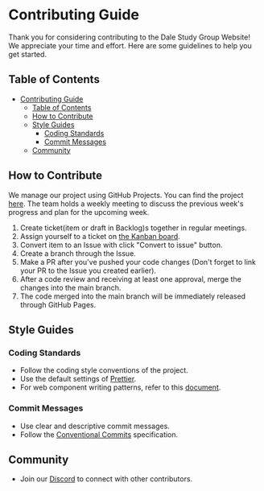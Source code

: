 # Contributing Guide

Thank you for considering contributing to the Dale Study Group Website!
We appreciate your time and effort. Here are some guidelines to help you get started.

## Table of Contents

- [Contributing Guide](#contributing-guide)
  - [Table of Contents](#table-of-contents)
  - [How to Contribute](#how-to-contribute)
  - [Style Guides](#style-guides)
    - [Coding Standards](#coding-standards)
    - [Commit Messages](#commit-messages)
  - [Community](#community)

## How to Contribute

We manage our project using GitHub Projects. You can find the project [here](https://github.com/orgs/DaleStudy/projects/2). The team holds a weekly meeting to discuss the previous week's progress and plan for the upcoming week.

1. Create ticket(item or draft in Backlog)s together in regular meetings.
2. Assign yourself to a ticket on [the Kanban board](https://github.com/orgs/DaleStudy/projects/2/views/2).
3. Convert item to an Issue with click "Convert to issue" button.
4. Create a branch through the Issue.
5. Make a PR after you've pushed your code changes (Don't forget to link your PR to the Issue you created earlier).
6. After a code review and receiving at least one approval, merge the changes into the main branch.
7. The code merged into the main branch will be immediately released through GitHub Pages.

## Style Guides

### Coding Standards

- Follow the coding style conventions of the project.
- Use the default settings of [Prettier](https://prettier.io/).
- For web component writing patterns, refer to this [document](https://github.com/DaleStudy/leetcode-website/issues/44).

### Commit Messages

- Use clear and descriptive commit messages.
- Follow the [Conventional Commits](https://www.conventionalcommits.org/en/v1.0.0/) specification.

## Community

- Join our [Discord](https://discord.gg/6TwzdnW6ze) to connect with other contributors.
